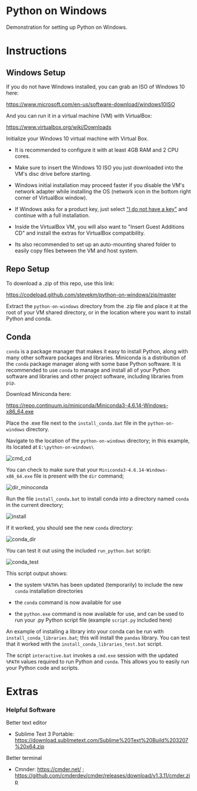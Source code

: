 # Python on Windows

Demonstration for setting up Python on Windows.

# Instructions

## Windows Setup

If you do not have Windows installed, you can grab an ISO of Windows 10 here:

https://www.microsoft.com/en-us/software-download/windows10ISO

And you can run it in a virtual machine (VM) with VirtualBox:

https://www.virtualbox.org/wiki/Downloads

Initialize your Windows 10 virtual machine with Virtual Box.

- It is recommended to configure it with at least 4GB RAM and 2 CPU cores.

- Make sure to insert the Windows 10 ISO you just downloaded into the VM's disc drive before starting.

- Windows initial installation may proceed faster if you disable the VM's network adapter while installing the OS (network icon in the bottom right corner of VirtualBox window).

- If Windows asks for a product key, just select ["I do not have a key"](https://www.howtogeek.com/244678/you-dont-need-a-product-key-to-install-and-use-windows-10/) and continue with a full installation.

- Inside the VirtualBox VM, you will also want to "Insert Guest Additions CD" and install the extras for VirtualBox compatibility.

- Its also recommended to set up an auto-mounting shared folder to easily copy files between the VM and host system.

## Repo Setup

To download a .zip of this repo, use this link:

https://codeload.github.com/stevekm/python-on-windows/zip/master

Extract the `python-on-windows` directory from the .zip file and place it at the root of your VM shared directory, or in the location where you want to install Python and conda.

## Conda

`conda` is a package manager that makes it easy to install Python, along with many other software packages and libraries. Miniconda is a distribution of the `conda` package manager along with some base Python software. It is recommended to use `conda` to manage and install all of your Python software and libraries and other project software, including libraries from `pip`.

Download Miniconda here:

https://repo.continuum.io/miniconda/Miniconda3-4.6.14-Windows-x86_64.exe

Place the .exe file next to the `install_conda.bat` file in the `python-on-windows` directory.

Navigate to the location of the `python-on-windows` directory; in this example, its located at `E:\python-on-windows\`

![cmd_cd](https://user-images.githubusercontent.com/10505524/62227307-a57f8500-b389-11e9-889a-29bbd2473e35.PNG)

You can check to make sure that your `Miniconda3-4.6.14-Windows-x86_64.exe` file is present with the `dir` command;

![dir_minoconda](https://user-images.githubusercontent.com/10505524/62227530-16bf3800-b38a-11e9-9944-ff46e4f5d75c.PNG)

Run the file `install_conda.bat` to install conda into a directory named `conda` in the current directory;

![install](https://user-images.githubusercontent.com/10505524/62228416-9e597680-b38b-11e9-95b4-ec6a70d43df1.PNG)

If it worked, you should see the new `conda` directory:

![conda_dir](https://user-images.githubusercontent.com/10505524/62228486-bd580880-b38b-11e9-8b97-56080e361544.PNG)

You can test it out using the included `run_python.bat` script:

![conda_test](https://user-images.githubusercontent.com/10505524/62228617-06a85800-b38c-11e9-83b4-542a2885d657.PNG)

This script output shows:

- the system `%PATH%` has been updated (temporarily) to include the new `conda` installation directories

- the `conda` command is now available for use

- the `python.exe` command is now available for use, and can be used to run your .py Python script file (example `script.py` included here)

An example of installing a library into your conda can be run with `install_conda_libraries.bat`; this will install the `pandas` library. You can test that it worked with the `install_conda_libraries_test.bat` script.

The script `interactive.bat` invokes a `cmd.exe` session with the updated `%PATH` values required to run Python and `conda`. This allows you to easily run your Python code and scripts.

# Extras

### Helpful Software

Better text editor

- Sublime Text 3 Portable: https://download.sublimetext.com/Sublime%20Text%20Build%203207%20x64.zip

Better terminal

- Cmnder: https://cmder.net/ ; https://github.com/cmderdev/cmder/releases/download/v1.3.11/cmder.zip
